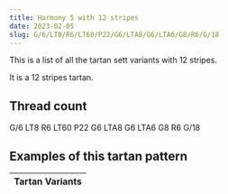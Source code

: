 ```yaml
---
title: Harmony 5 with 12 stripes
date: 2023-02-05
slug: G/6/LT8/R6/LT60/P22/G6/LTA8/G6/LTA6/G8/R6/G/18
---
```

This is a list of all the tartan sett variants with 12 stripes.

It is a 12 stripes tartan.


## Thread count
G/6 LT8 R6 LT60 P22 G6 LTA8 G6 LTA6 G8 R6 G/18

## Examples of this tartan pattern

| Tartan Variants |
|---------------|
